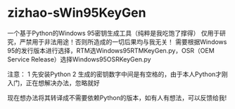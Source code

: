 # zizhao-sWin95KeyGen
一个基于Python的Windows 95密钥生成工具（纯粹是我吃饱了撑得）
仅用于研究，严禁用于非法用途！否则所造成的一切后果均与我无关！
需要根据Windows 95的发行版本进行选择，RTM选Windows95RTMKeyGen.py，OSR（OEM Service Release）选择Windows95OSRKeyGen.py

注意：
1 先安装Python
2 生成的密钥数字中间是有空格的，由于本人Python才刚入门，正在想解决办法，忽略就好

现在想办法将其转译成不需要依赖Python的版本，如有人有想法，可以反馈给我!
